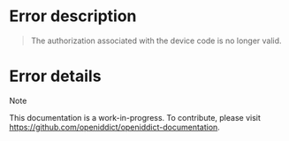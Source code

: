 # Error description

> The authorization associated with the device code is no longer valid.

# Error details

> [!NOTE]
> This documentation is a work-in-progress. To contribute, please visit https://github.com/openiddict/openiddict-documentation.
